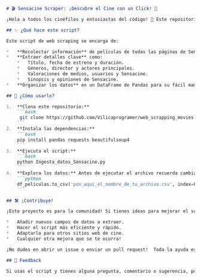 ```markdown
# 🎬 Sensacine Scraper: ¡Descubre el Cine con un Click! 🍿

¡Hola a todos los cinéfilos y entusiastas del código! 👋 Este repositorio contiene un script de Python creado para extraer información de películas del sitio web Sensacine.  ¿Quieres saber qué películas son las más populares, cuáles son sus géneros y quiénes son sus protagonistas? ¡Este script te lo pone fácil!

## ✨ ¿Qué hace este script?

Este script de web scraping se encarga de:

*   **Recolectar información** de películas de todas las páginas de Sensacine.
*   **Extraer detalles clave** como:
    *   Título, fecha de estreno y duración.
    *   Géneros, director y actores principales.
    *   Valoraciones de medios, usuarios y Sensacine.
    *   Sinopsis y opiniones de Sensacine.
*   **Organizar los datos** en un DataFrame de Pandas para su fácil manejo.

## 🚀 ¿Cómo usarlo?

1.  **Clona este repositorio:**
    ```bash
     git clone https://github.com/Vilicaprogramer/web_scrapping_movies.git
    ```
2.  **Instala las dependencias:**
    ```bash
    pip install pandas requests beautifulsoup4
    ```
3.  **Ejecuta el script:**
    ```bash
    python Ingesta_datos_Sensacine.py
    ```
4.  **Explora los datos:** Antes de ejecutar el archivo recuerda cambiar en la última linea del código la ubicación y el nombre del archivo csv que se genrará
    ```python
    df_peliculas.to_csv('pon_aqui_el_nombre_de_tu_archivo.csv', index=False, encoding='utf-8')
    ```

## 🛠️ ¡Contribuye!

¡Este proyecto es para la comunidad! Si tienes ideas para mejorar el script, como:

*   Añadir nuevos campos de datos a extraer.
*   Hacer el script más eficiente y rápido.
*   Adaptarlo para otros sitios web de cine.
*   Cualquier otra mejora que se te ocurra!

¡No dudes en abrir un issue o enviar un pull request!  Toda la ayuda es bienvenida. 🙏

## 🤝 Feedback

Si usas el script y tienes alguna pregunta, comentario o sugerencia, por favor, ¡no dudes en contactarme! Tu feedback es fundamental para seguir mejorando.
